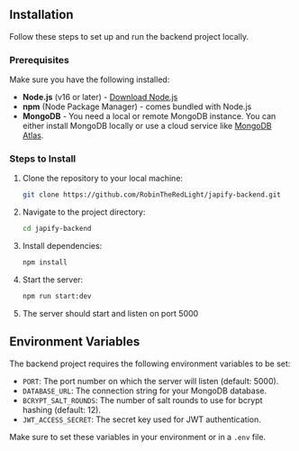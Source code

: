 ## Installation

Follow these steps to set up and run the backend project locally.

### Prerequisites

Make sure you have the following installed:

- **Node.js** (v16 or later) - [Download Node.js](https://nodejs.org/)
- **npm** (Node Package Manager) - comes bundled with Node.js
- **MongoDB** - You need a local or remote MongoDB instance. You can either install MongoDB locally or use a cloud service like [MongoDB Atlas](https://www.mongodb.com/cloud/atlas).

### Steps to Install

1. Clone the repository to your local machine:

   ```bash
   git clone https://github.com/RobinTheRedLight/japify-backend.git
   ```

2. Navigate to the project directory:

   ```bash
   cd japify-backend
   ```

3. Install dependencies:

   ```bash
   npm install
   ```

4. Start the server:

   ```bash
   npm run start:dev
   ```

5. The server should start and listen on port 5000

## Environment Variables

The backend project requires the following environment variables to be set:

- `PORT`: The port number on which the server will listen (default: 5000).
- `DATABASE_URL`: The connection string for your MongoDB database.
- `BCRYPT_SALT_ROUNDS`: The number of salt rounds to use for bcrypt hashing (default: 12).
- `JWT_ACCESS_SECRET`: The secret key used for JWT authentication.


Make sure to set these variables in your environment or in a `.env` file. 